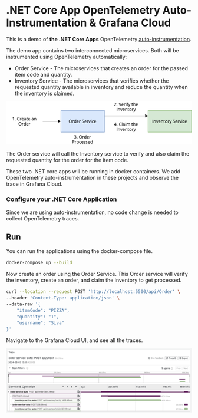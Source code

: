 # .NET Core App OpenTelemetry Auto-Instrumentation & Grafana Cloud

This is a demo of **the .NET Core Apps** OpenTelemetry [auto-instrumentation](https://opentelemetry.io/docs/languages/net/automatic/).

The demo app contains two interconnected microservices. Both will be instrumented using OpenTelemetry automatically: 

* Order Service - The microservices that creates an order for the passed item code and quantity.
* Inventory Service - The microservices that verifies whether the requested quantity available in inventory and reduce the quantity when the inventory is claimed.

![architecture.png](https://github.com/adamquan/dotnet/blob/main/images/architecture.png)

The Order service will call the Inventory service to verify and also claim the requested quantity for the order for the item code.

These two .NET core apps will be running in docker containers. We add OpenTelemetry auto-instrumentation in these projects and observe the trace in Grafana Cloud.

### Configure your .NET Core Application

Since we are using auto-instrumentation, no code change is needed to collect OpenTelemetry traces.

## Run

You can run the applications using the docker-compose file.

```bash
docker-compose up --build
```

Now create an order using the Order Service. This Order service will verify the inventory, create an order, and claim the inventory to get processed.

```bash
curl --location --request POST 'http://localhost:5500/api/Order' \
--header 'Content-Type: application/json' \
--data-raw '{
    "itemCode": "PIZZA",
    "quantity": "1",
    "username": "Siva"
}'
```

Navigate to the Grafana Cloud UI, and see all the traces.

![auto.png](https://github.com/adamquan/dotnet/blob/main/images/auto.png)
